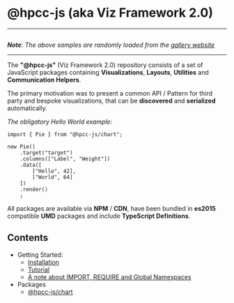 # @hpcc-js (aka Viz Framework 2.0)

---

```sample-carousel
```
_**Note**:  The above samples are randomly loaded from the [gallery website](https://raw.githack.com/hpcc-systems/Visualization/master/demos/gallery/gallery.html)_

---

The **"@hpcc-js"** (Viz Framework 2.0) repository consists of a set of JavaScript packages containing **Visualizations**, **Layouts**, **Utilities** and **Communication Helpers**.

The primary motivation was to present a common API / Pattern for third party and bespoke visualizations, that can be **discovered** and **serialized** automatically.

_The obligatory Hello World example:_
```sample-code
import { Pie } from "@hpcc-js/chart";

new Pie()
    .target("target")
    .columns(["Label", "Weight"])
    .data([
        ["Hello", 42],
        ["World", 64]
    ])
    .render()
    ;
```

All packages are available via **NPM** / **CDN**, have been bundled in **es2015** compatible **UMD** packages and include **TypeScript Definitions**.


## Contents

* Getting Started:
    * [Installation](./Getting%20Started/installation.md)
    * [Tutorial](./Getting%20Started/tutorial.md)
    * [A note about IMPORT, REQUIRE and Global Namespaces](./Getting%20Started/importRequireGlobalVars.md)
* Packages
    * [@hpcc-js/chart](../packages/chart/docs/index.md)
            